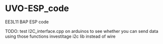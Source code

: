 # UVO-ESP_code
 EE3L11 BAP ESP code


TODO:
test I2C_interface.cpp on arduinos to see whether you can send data using those functions
investitage i2c lib instead of wire